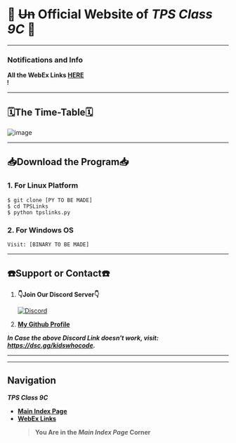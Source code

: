 
# 🎉 ~~Un~~ Official Website of _TPS Class 9C_ 🎉

---

### Notifications and Info
**All the WebEx Links [HERE](https://v1s1t0r999.github.io/TPSClass9C/WebEx_Links)**
<marquee behavior="scroll" direction="right"><strong>EXAMS FORM 19th JULY!!</strong></marquee>

---

## 🗓️The Time-Table🗓️
						
![image](https://user-images.githubusercontent.com/77138706/122703194-a2882900-d26e-11eb-863c-b1adfa27c2c3.png)


---


## 📥Download the Program📥

### 1. For Linux Platform
```shell
$ git clone [PY TO BE MADE]
$ cd TPSLinks
$ python tpslinks.py
```


### 2. For Windows OS
```shell
Visit: [BINARY TO BE MADE]
```


---



## ☎️Support or Contact☎️ 

1. **👇Join Our Discord Server👇**

   [![Discord](https://discord.com/api/guilds/819085006978023475/embed.png?style=banner3)](https://dsc.gg/KidsWhoCode)
2. [**My Github Profile**](https://github.com/v1s1t0r999/)

***In Case the above Discord Link doesn't work, visit: <https://dsc.gg/kidswhocode>.***

---
---
## Navigation
***TPS Class 9C***
- [**Main Index Page**](https://v1s1t0r999.github.io/TPSClass9C/index)
- [**WebEx Links**](https://v1s1t0r999.github.io/TPSClass9C/WebEx_Links)
    > **You Are in the _Main Index Page_ Corner**

